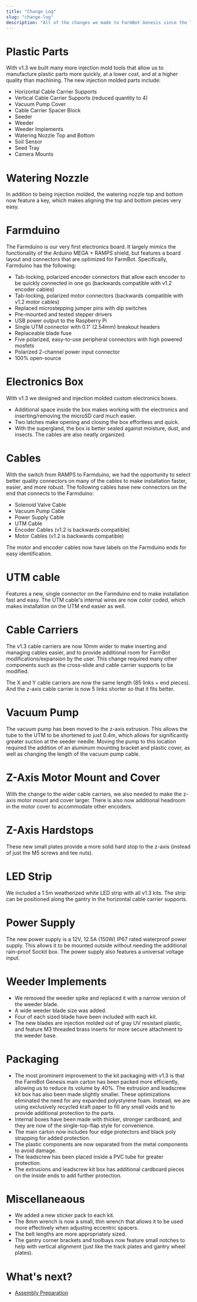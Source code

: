 ```yaml
---
title: "Change Log"
slug: "change-log"
description: "All of the changes we made to FarmBot Genesis since the last version"
---
```


# Plastic Parts
With v1.3 we built many more injection mold tools that allow us to manufacture plastic parts more quickly, at a lower cost, and at a higher quality than machining. The new injection molded parts include:
* Horizontal Cable Carrier Supports
* Vertical Cable Carrier Supports (reduced quantity to 4)
* Vacuum Pump Cover
* Cable Carrier Spacer Block
* Seeder
* Weeder
* Weeder Implements
* Watering Nozzle Top and Bottom
* Soil Sensor
* Seed Tray
* Camera Mounts

# Watering Nozzle
In addition to being injection molded, the watering nozzle top and bottom now feature a key, which makes aligning the top and bottom pieces very easy.

# Farmduino
The Farmduino is our very first electronics board. It largely mimics the functionality of the Arduino MEGA + RAMPS shield, but features a board layout and connectors that are optimized for FarmBot. Specifically, Farmduino has the following:
* Tab-locking, polarized encoder connectors that allow each encoder to be quickly connected in one go (backwards compatible with v1.2 encoder cables)
* Tab-locking, polarized motor connectors (backwards compatible with v1.2 motor cables)
* Replaced microstepping jumper pins with dip switches
* Pre-mounted and tested stepper drivers
* USB power output to the Raspberry Pi
* Single UTM connector with 0.1" (2.54mm) breakout headers
* Replaceable blade fuse
* Five polarized, easy-to-use peripheral connectors with high powered mosfets
* Polarized 2-channel power input connector
* 100% open-source

# Electronics Box
With v1.3 we designed and injection molded custom electronics boxes.
* Additional space inside the box makes working with the electronics and inserting/removing the microSD card much easier.
* Two latches make opening and closing the box effortless and quick.
* With the supergland, the box is better sealed against moisture, dust, and insects. The cables are also neatly organized.

# Cables
With the switch from RAMPS to Farmduino, we had the opportunity to select better quality connectors on many of the cables to make installation faster, easier, and more robust. The following cables have new connectors on the end that connects to the Farmduino:
* Solenoid Valve Cable
* Vacuum Pump Cable
* Power Supply Cable
* UTM Cable
* Encoder Cables (v1.2 is backwards compatible)
* Motor Cables (v1.2 is backwards compatible)

The motor and encoder cables now have labels on the Farmduino ends for easy identification.

# UTM cable
Features a new, single connector on the Farmduino end to make installation fast and easy. The UTM cable's internal wires are now color coded, which makes installation on the UTM end easier as well.

# Cable Carriers
The v1.3 cable carriers are now 10mm wider to make inserting and managing cables easier, and to provide additional room for FarmBot modifications/expansion by the user. This change required many other components such as the cross-slide and cable carrier supports to be modified.

The X and Y cable carriers are now the same length (85 links + end pieces). And the z-axis cable carrier is now 5 links shorter so that it fits better.

# Vacuum Pump
The vacuum pump has been moved to the z-axis extrusion. This allows the tube to the UTM to be shortened to just 0.4m, which allows for significantly greater suction at the seeder needle. Moving the pump to this location required the addition of an aluminum mounting bracket and plastic cover, as well as changing the length of the vacuum pump cable.

# Z-Axis Motor Mount and Cover
With the change to the wider cable carriers, we also needed to make the z-axis motor mount and cover larger. There is also now additional headroom in the motor cover to accommodate other encoders.

# Z-Axis Hardstops
These new small plates provide a more solid hard stop to the z-axis (instead of just the M5 screws and tee nuts).

# LED Strip
We included a 1.5m weatherized white LED strip with all v1.3 kits. The strip can be positioned along the gantry in the horizontal cable carrier supports.

# Power Supply
The new power supply is a 12V, 12.5A (150W) IP67 rated waterproof power supply. This allows it to be mounted outside without needing the additional rain-proof Sockit box. The power supply also features a universal voltage input.

# Weeder Implements
* We removed the weeder spike and replaced it with a narrow version of the weeder blade.
* A wide weeder blade size was added.
* Four of each sized blade have been included with each kit.
* The new blades are injection molded out of gray UV resistant plastic, and feature M3 threaded brass inserts for more secure attachment to the weeder base.

# Packaging
* The most prominent improvement to the kit packaging with v1.3 is that the FarmBot Genesis main carton has been packed more efficiently, allowing us to reduce its volume by 40%. The extrusion and leadscrew kit box has also been made slightly smaller. These optimizations eliminated the need for any expanded polystyrene foam. Instead, we are using exclusively recycled kraft paper to fill any small voids and to provide additional protection to the parts.
* Internal boxes have been made with thicker, stronger cardboard, and they are now of the single-top-flap style for convenience.
* The main carton now includes four edge protectors and black poly strapping for added protection.
* The plastic components are now separated from the metal components to avoid damage.
* The leadscrew has been placed inside a PVC tube for greater protection.
* The extrusions and leadscrew kit box has additional cardboard pieces on the inside ends to add further protection.

# Miscellaneaous
* We added a new sticker pack to each kit.
* The 8mm wrench is now a small, thin wrench that allows it to be used more effectively when adjusting eccentric spacers.
* The belt lengths are more appropriately​ sized.
* The gantry corner brackets and toolbays now feature small notches to help with vertical alignment (just like the track plates and gantry wheel plates).

# What's next?

 * [Assembly Preparation](assembly-preparation.md)
